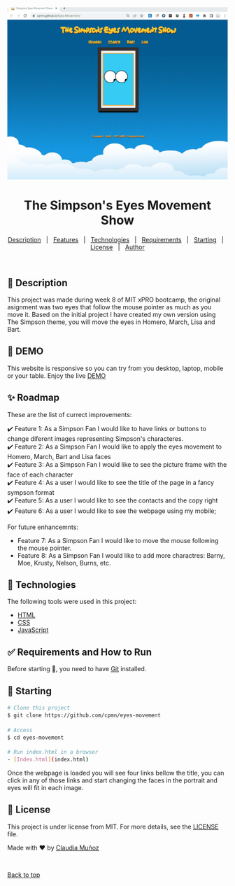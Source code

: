 <div align="center" id="top"> 
  <img src="./images/EyesMovementSimpsons.gif" alt="Eyes Movement" />
  <!-- <a href="https://eyesmovement.netlify.app">Demo</a> -->
</div>

<h1 align="center">The Simpson's Eyes Movement Show</h1>

<p align="center">
  <a href="#dart-about">Description</a> &#xa0; | &#xa0; 
  <a href="#sparkles-features">Features</a> &#xa0; | &#xa0;
  <a href="#rocket-technologies">Technologies</a> &#xa0; | &#xa0;
  <a href="#white_check_mark-requirements">Requirements</a> &#xa0; | &#xa0;
  <a href="#checkered_flag-starting">Starting</a> &#xa0; | &#xa0;
  <a href="#memo-license">License</a> &#xa0; | &#xa0;
  <a href="https://github.com/cpmn" target="_blank">Author</a>
</p>

<br>

## :dart: Description ##

This project was made during week 8 of MIT xPRO bootcamp, the original asignment was two eyes that follow the mouse pointer as much as you move it. 
Based on the initial project I have created my own version using The Simpson theme, you will move the eyes in Homero, March, Lisa and Bart. 

## :dart: DEMO ##

This website is responsive so you can try from you desktop, laptop, mobile or your table.
Enjoy the live [DEMO](https://cpmn.github.io/Eyes-Movement/)

## :sparkles: Roadmap ##

These are the list of currect improvements:

:heavy_check_mark: Feature 1: As a Simpson Fan I would like to have links or buttons to change diferent images representing Simpson's characteres.\
:heavy_check_mark: Feature 2: As a Simpson Fan I would like to apply the eyes movement to  Homero, March, Bart and Lisa faces\
:heavy_check_mark: Feature 3: As a Simpson Fan I would like to see the picture frame with the face of each character\
:heavy_check_mark: Feature 4: As a user I would like to see the title of the page in a fancy sympson format\
:heavy_check_mark: Feature 5: As a user I would like to see the contacts and the copy right\
:heavy_check_mark: Feature 6: As a user I would like to see the webpage using my mobile;

For future enhancemnts:
- Feature 7: As a Simpson Fan I would like to move the mouse following the mouse pointer.
- Feature 8: As a Simpson Fan I would like to add more charactres: Barny, Moe, Krusty, Nelson, Burns, etc.


## :rocket: Technologies ##

The following tools were used in this project:

- [HTML](https://www.w3schools.com/html/)
- [CSS](https://www.w3schools.com/css/)
- [JavaScript](https://www.w3schools.com/js/)

## :white_check_mark: Requirements and How to Run ##

Before starting :checkered_flag:, you need to have [Git](https://git-scm.com) installed.

## :checkered_flag: Starting ##

```bash
# Clone this project
$ git clone https://github.com/cpmn/eyes-movement

# Access
$ cd eyes-movement

# Run index.html in a browser
- [Index.html](index.html)
```
Once the webpage is loaded you will see four links bellow the title, you can click in any of those links and start changing the faces in the portrait and eyes will fit in each image.

## :memo: License ##

This project is under license from MIT. For more details, see the [LICENSE](LICENSE) file.


Made with :heart: by <a href="https://github.com/cpmn" target="_blank">Claudia Muñoz</a>

&#xa0;

<a href="#top">Back to top</a>
